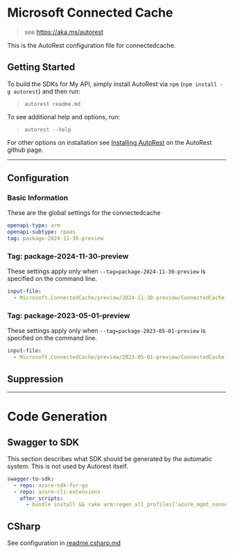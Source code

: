 # Microsoft Connected Cache

> see https://aka.ms/autorest

This is the AutoRest configuration file for connectedcache.

## Getting Started

To build the SDKs for My API, simply install AutoRest via `npm` (`npm install -g autorest`) and then run:

> `autorest readme.md`

To see additional help and options, run:

> `autorest --help`

For other options on installation see [Installing AutoRest](https://aka.ms/autorest/install) on the AutoRest github page.

---

## Configuration

### Basic Information

These are the global settings for the connectedcache

``` yaml
openapi-type: arm
openapi-subtype: rpaas
tag: package-2024-11-30-preview
```

### Tag: package-2024-11-30-preview

These settings apply only when `--tag=package-2024-11-30-preview` is specified on the command line.

``` yaml $(tag) == 'package-2024-11-30-preview'
input-file:
  - Microsoft.ConnectedCache/preview/2024-11-30-preview/ConnectedCache.json
```

### Tag: package-2023-05-01-preview

These settings apply only when `--tag=package-2023-05-01-preview` is specified on the command line.

```yaml $(tag) == 'package-2023-05-01-preview'
input-file:
  - Microsoft.ConnectedCache/preview/2023-05-01-preview/ConnectedCache.json
```

## Suppression

---

# Code Generation

## Swagger to SDK

This section describes what SDK should be generated by the automatic system.
This is not used by Autorest itself.

``` yaml $(swagger-to-sdk)
swagger-to-sdk:
  - repo: azure-sdk-for-go
  - repo: azure-cli-extensions
    after_scripts:
      - bundle install && rake arm:regen_all_profiles['azure_mgmt_connectedcache']
```

## CSharp

See configuration in [readme.csharp.md](./readme.csharp.md)
